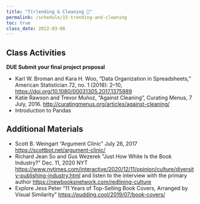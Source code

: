 ```yaml
---
title: "T(r)ending & Cleaning 🏡"
permalink: /schedule/15-trending-and-cleaning
toc: true
class_date: 2022-03-08
---
```


## Class Activities

**DUE Submit your final project proposal**

- Karl W. Broman and Kara H. Woo, “Data Organization in Spreadsheets,” American Statistician 72, no. 1 (2018): 2–10, <https://doi.org/10.1080/00031305.2017.1375989>
- Katie Rawson and Trevor Muñoz, “Against Cleaning”, Curating Menus, 7 July, 2016. <http://curatingmenus.org/articles/against-cleaning/> 
- Introduction to Pandas


## Additional Materials

- Scott B. Weingart “Argument Clinic” July 26, 2017 <https://scottbot.net/argument-clinic/>
- Richard Jean So and Gus Wezerek "Just How White Is the Book Industry?" Dec. 11, 2020 NYT <https://www.nytimes.com/interactive/2020/12/11/opinion/culture/diversity-publishing-industry.html> and listen to the interview with the primary author <https://newbooksnetwork.com/redlining-culture>
- Explore Jess Peter “11 Years of Top-Selling Book Covers, Arranged by Visual Similarity” <https://pudding.cool/2019/07/book-covers/>
